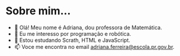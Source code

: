 # Sobre mim...
- 👋 Olá! Meu nome é Adriana, dou professora de Matemática. 
- 👀 Eu me interesso por programação e robótica.
- 🌱 Estou estudando Scrath, HTML e JavaScript.
- 📫 Voce me encontra no email adriana.ferreira@escola.pr.gov.br. 

<!---
ninacristina2/ninacristina2 is a ✨ special ✨ repository because its `README.md` (this file) appears on your GitHub profile.
You can click the Preview link to take a look at your changes.
--->
